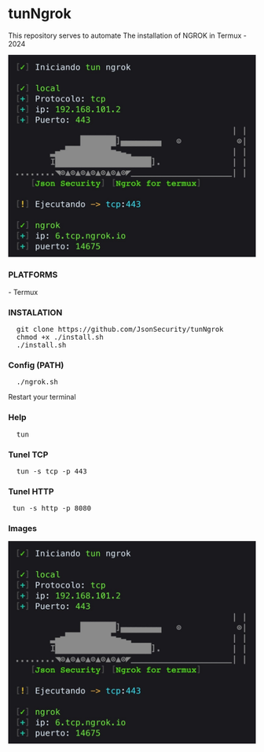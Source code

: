 # tunNgrok
This repository serves to automate The installation of NGROK in Termux - 2024

<img src="Images/tun-tcp.jpg" width="600px" heigth="600px">

<h3>PLATFORMS</h3>
- Termux

<h3>INSTALATION</h3>
<pre>
  git clone https://github.com/JsonSecurity/tunNgrok
  chmod +x ./install.sh
  ./install.sh
</pre>


<h3>Config (PATH)</h3>
<pre>
  ./ngrok.sh
</pre>
Restart your terminal

<h3>Help</h3>
<pre>
  tun
</pre>

<h3>Tunel TCP</h3>

<pre>
  tun -s tcp -p 443
</pre>

<h3>Tunel HTTP</h3>

<pre>
 tun -s http -p 8080
</pre>

<h3>Images</h3>
<img src="Images/tun-tcp.jpg" width="600px" heigth="600px">

